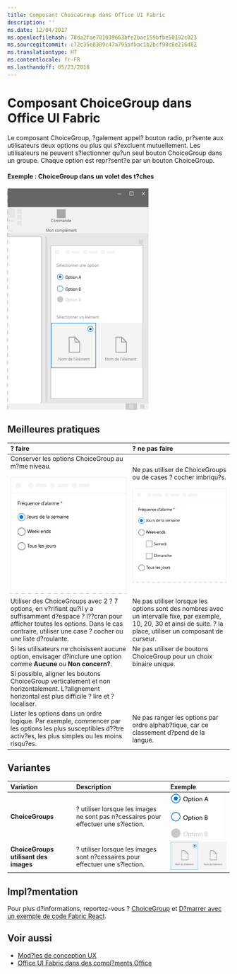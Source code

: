 ```yaml
---
title: Composant ChoiceGroup dans Office UI Fabric
description: ''
ms.date: 12/04/2017
ms.openlocfilehash: 78da2fae781039663bfe2bac159bfbe50192c023
ms.sourcegitcommit: c72c35e8389c47a795afbac1b2bcf98c8e216d82
ms.translationtype: HT
ms.contentlocale: fr-FR
ms.lasthandoff: 05/23/2018
---
```

# <a name="choicegroup-component-in-office-ui-fabric"></a>Composant ChoiceGroup dans Office UI Fabric

Le composant ChoiceGroup, ?galement appel? bouton radio, pr?sente aux utilisateurs deux options ou plus qui s?excluent mutuellement. Les utilisateurs ne peuvent s?lectionner qu?un seul bouton ChoiceGroup dans un groupe. Chaque option est repr?sent?e par un bouton ChoiceGroup. 
  
#### <a name="example-choicegroup-in-a-task-pane"></a>Exemple : ChoiceGroup dans un volet des t?ches

 ![Image illustrant un ChoiceGroup](../images/overview-with-app-choicegroup.png)

## <a name="best-practices"></a>Meilleures pratiques

|**? faire**|**? ne pas faire**|
|:------------|:--------------|
|Conserver les options ChoiceGroup au m?me niveau.<br/><br/>![Exemple ChoiceGroup ? faire](../images/choice-do.png)<br/>|Ne pas utiliser de ChoiceGroups ou de cases ? cocher imbriqu?s.<br/><br/>![Exemple ChoiceGroup ? ne pas faire](../images/choice-dont.png)<br/>|
|Utiliser des ChoiceGroups avec 2 ? 7 options, en v?rifiant qu?il y a suffisamment d?espace ? l??cran pour afficher toutes les options. Dans le cas contraire, utiliser une case ? cocher ou une liste d?roulante.|Ne pas utiliser lorsque les options sont des nombres avec un intervalle fixe, par exemple, 10, 20, 30 et ainsi de suite. ? la place, utiliser un composant de curseur.|
|Si les utilisateurs ne choisissent aucune option, envisager d?inclure une option comme **Aucune** ou **Non concern?**.|Ne pas utiliser de boutons ChoiceGroup pour un choix binaire unique.|
|Si possible, aligner les boutons ChoiceGroup verticalement et non horizontalement. L?alignement horizontal est plus difficile ? lire et ? localiser.||
|Lister les options dans un ordre logique. Par exemple, commencer par les options les plus susceptibles d??tre activ?es, les plus simples ou les moins risqu?es. |Ne pas ranger les options par ordre alphab?tique, car ce classement d?pend de la langue.|

## <a name="variants"></a>Variantes

|**Variation**|**Description**|**Exemple**|
|:------------|:--------------|:----------|
|**ChoiceGroups**|? utiliser lorsque les images ne sont pas n?cessaires pour effectuer une s?lection.|![Image de variante ChoiceGroup](../images/radio.png)<br/>|
|**ChoiceGroups utilisant des images**|? utiliser lorsque les images sont n?cessaires pour effectuer une s?lection.|![Variante ChoiceGroup avec image](../images/radio-image.png)<br/>|

## <a name="implementation"></a>Impl?mentation

Pour plus d?informations, reportez-vous ? [ChoiceGroup](https://dev.office.com/fabric#/components/choicegroup) et [D?marrer avec un exemple de code Fabric React](https://github.com/OfficeDev/Word-Add-in-GettingStartedFabricReact).

## <a name="see-also"></a>Voir aussi

- [Mod?les de conception UX](https://github.com/OfficeDev/Office-Add-in-UX-Design-Patterns-Code)
- [Office UI Fabric dans des compl?ments Office](office-ui-fabric.md)
